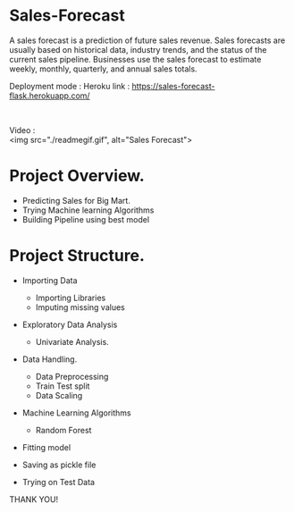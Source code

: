 # Sales-Forecast
A sales forecast is a prediction of future sales revenue. Sales forecasts are usually based on historical data, industry trends, and the status of the current sales pipeline. Businesses use the sales forecast to estimate weekly, monthly, quarterly, and annual sales totals. 

Deployment mode : Heroku
link : https://sales-forecast-flask.herokuapp.com/

</br>

Video :
</br>
<img src="./readmegif.gif", alt="Sales Forecast">


# Project Overview.

- Predicting Sales for Big Mart.
- Trying Machine learning Algorithms
- Building Pipeline using best model

# Project Structure.

- Importing Data
    
    - Importing Libraries 
    - Imputing missing values
    
    
- Exploratory Data Analysis
    - Univariate Analysis.
    
- Data Handling.
    - Data Preprocessing
    - Train Test split
    - Data Scaling
    
- Machine Learning Algorithms 
    - Random Forest
    

- Fitting model

- Saving as pickle file

- Trying on Test Data




THANK YOU!
